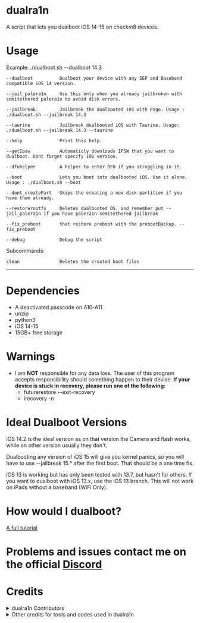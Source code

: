 # dualra1n

A script that lets you dualboot iOS 14-15 on checkm8 devices.


# Usage

Example: ./dualboot.sh --dualboot 14.3 

    --dualboot          Dualboot your device with any SEP and Baseband compatible iOS 14 version.
    
    --jail_palera1n     Use this only when you already jailbroken with semitethered palera1n to avoid disk errors. 
    
    --jailbreak         Jailbreak the dualbooted iOS with Pogo. Usage :  ./dualboot.sh --jailbreak 14.3

    --taurine           Jailbreak dualbooted iOS with Taurine. Usage: ./dualboot.sh --jailbreak 14.3 --taurine 
   
    --help              Print this help.
       
    --getIpsw           Automaticly downloads IPSW that you want to dualboot. Dont forget specify iOS version.

    --dfuhelper         A helper to enter DFU if you struggling in it.
    
    --boot              Lets you boot into dualbooted iOS. Use it alone. Usage : ./dualboot.sh --boot
    
    --dont_createPart   Skips the creating a new disk partition if you have them already.
    
    --restorerootfs     Deletes dualbooted OS. and remember put --jail_palera1n if you have palera1n semitethered jailbreak 
    
    --fix_preboot       that restore preboot with the prebootBackup. --fix_preboot
    
    --debug             Debug the script

Subcommands:

    clean               Deletes the created boot files 

---
# Dependencies
- A deactivated passcode on A10-A11 
- unzip
- python3
- iOS 14-15 
- 15GB+ free storage

# Warnings
- I am **NOT** responsible for any data loss. The user of this program accepts responsibility should something happen to their device.
 **If your device is stuck in recovery, please run one of the following:**
   - futurerestore --exit-recovery
   - irecovery -n

# Ideal Dualboot Versions
iOS 14.2 is the ideal version as on that version the Camera and flash works, while on other version usually they don't.

Dualbooting any version of iOS 15 will give you kernel panics, so you will have to use --jailbreak 15.* after the first boot. That should be a one time fix.

iOS 13 is working but has only been tested with 13.7, but hasn't for others. If you want to dualboot with iOS 13.x, use the iOS 13 branch. This will not work on iPads without a baseband (WiFi Only).

# How would I dualboot?

[A full tutorial](https://github.com/dualra1n/dualra1n/blob/main/tutorial.md)


# Problems and issues contact me on the official [Discord](https://discord.gg/UtxhxHFE)


# Credits

<details><summary>dualra1n Contributors</summary>
<p>

- [Edwin](https://github.com/edwin170) owner :)
- [Fatih](https://github.com/swayea) help with readme and linux support and is a very good person.
- [azaz0322](https://github.com/m00nl1ghts) helped with readme a bit more.

</details>
<details><summary>Other credits for tools and codes used in dualra1n</summary>

- Edward thanks for my brother for gave me a hackintosh to test this:).

- [palera1n](https://github.com/palera1n) for some code 

- [Dualboot guide](https://dualbootfun.github.io/) for the guide

- [Darling](https://github.com/darlinghq) for a macOS emulator

- [blacktop](https://github.com/blacktop) for the ipsw downloader

- [Nathan](https://github.com/verygenericname) for the ramdisk

- [Mineek](https://github.com/mineek)
	- For patchfinders for RELEASE kernels
	- [Kernel15Patcher](https://github.com/mineek/PongoOS/tree/iOS15/checkra1n/Kernel15Patcher)
	- [Kernel64Patcher](https://github.com/mineek/Kernel64Patcher)
    
- [Amy](https://github.com/elihwyma) for the [Pogo](https://github.com/elihwyma/Pogo) app
- [checkra1n](https://github.com/checkra1n) for the base of the kpf
- [m1sta](https://github.com/m1stadev) for [pyimg4](https://github.com/m1stadev/PyIMG4)
- [tihmstar](https://github.com/tihmstar) for [pzb](https://github.com/tihmstar/partialZipBrowser)/original [iBoot64Patcher](https://github.com/tihmstar/iBoot64Patcher)/original [liboffsetfinder64](https://github.com/tihmstar/liboffsetfinder64)/[img4tool](https://github.com/tihmstar/img4tool)
- [xerub](https://github.com/xerub) for [img4lib](https://github.com/xerub/img4lib) and [restored_external](https://github.com/xerub/sshrd) in the ramdisk
- [libimobiledevice](https://github.com/libimobiledevice) for several tools used in this project (irecovery, ideviceenterrecovery etc), and [nikias](https://github.com/nikias) for keeping it up to date
- [Dora](https://github.com/dora2-iOS) for iBoot payload and iBootpatcher2
- [Sam Bingner](https://github.com/sbingner) for [Substitute](https://github.com/sbingner/substitute)
- [CoolStar](https://github.com/coolstar) for [Libhooker]
- [Ralp0045] (https://github.com/Ralph0045/Kernel64Patcher) amazing dtree_patcher and kernel64patcher ;)

</p>
</details>
